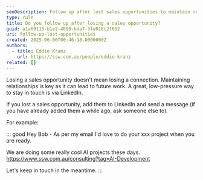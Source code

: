 ```yaml
---
seoDescription: Follow up after lost sales opportunities to maintain relationships, gather feedback, and convert prospects into future clients. Learn best practices for post-rejection communication.
type: rule
title: Do you follow up after losing a sales opportunity?
guid: a1a69115-b1e2-4699-bda7-3fe016c2f652
uri: follow-up-lost-opportunities
created: 2025-06-06T00:46:18.0000000Z
authors:
  - title: Eddie Kranz
    url: https://ssw.com.au/people/eddie-kranz
related: []
---
```


Losing a sales opportunity doesn't mean losing a connection. Maintaining relationships is key as it can lead to future work. A great, low-pressure way to stay in touch is via LinkedIn.

<!--endintro-->

If you lost a sales opportunity, add them to LinkedIn and send a message (if you have already added them a while ago, ask someone else to).

For example:

::: good
Hey Bob - As per my email I'd love to do your xxx project when you are ready.

We are doing some really cool AI projects these days.
https://www.ssw.com.au/consulting?tag=AI-Development

Let's keep in touch in the meantime.
:::

